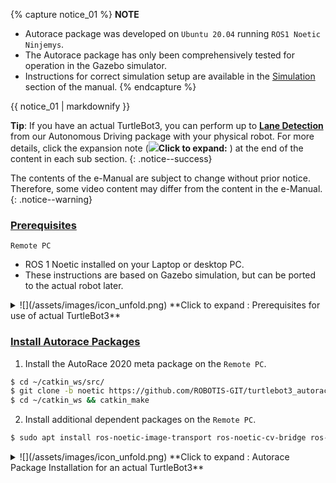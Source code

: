 {% capture notice_01 %}
**NOTE**
- Autorace package was developed on `Ubuntu 20.04` running `ROS1 Noetic Ninjemys`.
- The Autorace package has only been comprehensively tested for operation in the Gazebo simulator.
- Instructions for correct simulation setup are available in the [Simulation](/docs/en/platform/turtlebot3/simulation/) section of the manual.
{% endcapture %}

<div class="notice">{{ notice_01 | markdownify }}</div>

**Tip**: If you have an actual TurtleBot3, you can perform up to **[Lane Detection](#lane-detection)** from our Autonomous Driving package with your physical robot. For more details, click the expansion note (![](/assets/images/icon_unfold.png)**Click to expand:** ) at the end of the content in each sub section. 
{: .notice--success}

The contents of the e-Manual are subject to change without prior notice. Therefore, some video content may differ from the content in the e-Manual.
{: .notice--warning}

### [Prerequisites](#prerequisites)

`Remote PC`

- ROS 1 Noetic installed on your Laptop or desktop PC.
- These instructions are based on Gazebo simulation, but can be ported to the actual robot later.

<details>
<summary>
![](/assets/images/icon_unfold.png) **Click to expand : Prerequisites for use of actual TurtleBot3**
</summary>

### [What you need for Autonomous Driving](#what-you-need-for-autonomous-driving)

`TurtleBot3 Burger`

- The basic model for AutoRace packages for the autonomous driving on ROS.
- Provided source code and AutoRace Packages are made based on TurtleBot3 Burger.

`Remote PC`

- It communicates with the single board computer (SBC) on Turtlebot3.
- Laptop, desktop, or other devices with ROS 1.

`Raspberry Pi camera module with a camera mount`

- You can use a different module if ROS supports it.
- Source code provided to calibrate the camera are created based on ([Fisheye Lens](https://www.waveshare.com/rpi-camera-g.htm)) module.

`AutoRace tracks and objects`

- Download 3D CAD files for AutoRace tracks, Traffic signs, traffic lights and other objects at [ROBOTIS_GIT/autorace](https://github.com/ROBOTIS-GIT/autorace_track).
- Download a referee system at [ROBOTIS-GIT/autorace_referee](https://github.com/ROBOTIS-GIT/autorace_referee)
</details>

### [Install Autorace Packages](#install-autorace-packages)

1. Install the AutoRace 2020 meta package on the `Remote PC`.
```bash
$ cd ~/catkin_ws/src/
$ git clone -b noetic https://github.com/ROBOTIS-GIT/turtlebot3_autorace_2020.git
$ cd ~/catkin_ws && catkin_make
```

2. Install additional dependent packages on the `Remote PC`.
```bash
$ sudo apt install ros-noetic-image-transport ros-noetic-cv-bridge ros-noetic-vision-opencv python3-opencv libopencv-dev ros-noetic-image-proc
```

<details>
<summary>
![](/assets/images/icon_unfold.png) **Click to expand : Autorace Package Installation for an actual TurtleBot3**
</summary>

<!-- ### [Autorace Package Installation for an actual TurtleBot3](#autorace-package-installation-for-an-actual-turtlebot3) -->

The following instructions describes how to install packages and to calibrate camera.

1. Install AutoRace package on both `Remote PC` and `SBC`.
```bash
$ cd ~/catkin_ws/src/
$ git clone -b noetic https://github.com/ROBOTIS-GIT/turtlebot3_autorace_2020.git
$ cd ~/catkin_ws && catkin_make
```

2. Install additional dependent packages on `SBC`.
    - Create a swap file to prevent lack of memory in building OpenCV. 

        ```bash
        $ sudo fallocate -l 4G /swapfile
        $ sudo chmod 600 /swapfile
        $ sudo mkswap /swapfile
        $ sudo swapon /swapfile
        ```

    - Install required dependencies. 
        ```bash
        $ sudo apt-get update
        $ sudo apt-get install build-essential cmake gcc g++ git unzip pkg-config
        $ sudo apt-get install libjpeg-dev libpng-dev libtiff-dev libavcodec-dev libavformat-dev libswscale-dev libgtk2.0-dev libcanberra-gtk* libxvidcore-dev libx264-dev python3-dev python3-numpy python3-pip libtbb2 libtbb-dev libdc1394-22-dev libv4l-dev v4l-utils libopenblas-dev libatlas-base-dev libblas-dev liblapack-dev gfortran libhdf5-dev libprotobuf-dev libgoogle-glog-dev libgflags-dev protobuf-compiler
        ```

    * Build with opencv & opencv_contrib

        ```bash
        $ cd ~
        $ wget -O opencv.zip https://github.com/opencv/opencv/archive/4.5.0.zip
        $ wget -O opencv_contrib.zip https://github.com/opencv/opencv_contrib/archive/4.5.0.zip

        $ unzip opencv.zip
        $ unzip opencv_contrib.zip

        $ mv opencv-4.5.0 opencv
        $ mv opencv_contrib-4.5.0 opencv_contrib
        ```

    * Create cmake file.

        ```bash
        $ cd opencv
        $ mkdir build
        $ cd build
        $ cmake -D CMAKE_BUILD_TYPE=RELEASE \
                -D CMAKE_INSTALL_PREFIX=/usr/local \
                -D OPENCV_EXTRA_MODULES_PATH=~/opencv_contrib/modules \
                -D ENABLE_NEON=ON \
                -D BUILD_TIFF=ON \
                -D WITH_FFMPEG=ON \
                -D WITH_GSTREAMER=ON \
                -D WITH_TBB=ON \
                -D BUILD_TBB=ON \
                -D BUILD_TESTS=OFF \
                -D WITH_EIGEN=OFF \
                -D WITH_V4L=ON \
                -D WITH_LIBV4L=ON \
                -D WITH_VTK=OFF \
                -D OPENCV_ENABLE_NONFREE=ON \
                -D INSTALL_C_EXAMPLES=OFF \
                -D INSTALL_PYTHON_EXAMPLES=OFF \
                -D BUILD_NEW_PYTHON_SUPPORT=ON \
                -D BUILD_opencv_python3=TRUE \
                -D OPENCV_GENERATE_PKGCONFIG=ON \
                -D BUILD_EXAMPLES=OFF ..
        ```

    * It will take an hour or two to build.
    
        ```bash
        $ cd ~/opencv/build
        $ make -j4
        $ sudo make install
        $ sudo ldconfig
        $ make clean
        $ sudo apt-get update
        ```

    * Turn off Raspberry Pi, take out the microSD card and edit the config.txt in system-boot section. add start_x=1 before the enable_uart=1 line.

        ```bash
        $ sudo apt install ffmpeg
        $ ffmpeg -f video4linux2 -s 640x480 -i /dev/video0 -ss 0:0:2 -frames 1 capture_test.jpg
        ```

    * Install additional dependent packages
    
        ```bash
        $ sudo apt install ros-noetic-cv-camera
        ```

3. Install additional dependent packages on `Remote PC`.
```bash
$ sudo apt install ros-noetic-image-transport ros-noetic-image-transport-plugins ros-noetic-cv-bridge ros-noetic-vision-opencv python3-opencv libopencv-dev ros-noetic-image-proc ros-noetic-cv-camera ros-noetic-camera-calibration 
```

</details>
